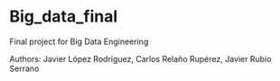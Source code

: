 # Big_data_final
Final project for Big Data Engineering

Authors: Javier López Rodríguez, Carlos Relaño Rupérez, Javier Rubio Serrano
